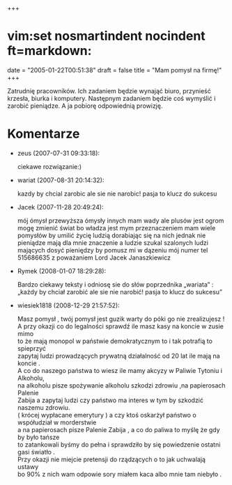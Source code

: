 +++
# vim:set nosmartindent nocindent ft=markdown:
date = "2005-01-22T00:51:38"
draft = false
title = "Mam pomysł na firmę!"
+++

Zatrudnię pracowników. Ich zadaniem będzie wynająć biuro, przynieść krzesła,
biurka i komputery. Następnym zadaniem będzie coś wymyślić i zarobić
pieniądze. A ja pobiorę odpowiednią prowizję.

# Komentarze

* zeus (2007-07-31 09:33:18): <p>ciekawe rozwiązanie:)</p>
* wariat (2007-08-31 20:14:32): <p>kazdy by chcial zarobic ale sie nie narobic!
  pasja to klucz do sukcesu</p>
* Jacek (2007-11-28 20:49:24): <p>mój ómysł przewyższa ómysły innych mam wady
  ale plusów jest ogrom mogę zmienić świat bo władza jest mym przeznaczeniem mam
  wiele pomysłów by umilić życię ludzią dorabiając się na nich jednak nie
  pieniądze mają dla mnie znaczenie a ludzie szukal szalonych ludzi mających
  dosyć pieniędzy by pomusz mi w dązeniu mój numer tel 515686635 z poważaniem
  Lord Jacek Janaszkiewicz</p>
* Rymek (2008-01-07 18:29:28): <p>Bardzo ciekawy teksty i odniosę sie do słów
  poprzednika &#8222;wariata&#8221; : &#8222;każdy by chciał zarobić ale sie nie
  narobić! pasja to klucz do sukcesu&#8221; </p>
* wiesiek1818 (2008-12-29 21:57:52): <p>Masz pomysł , twój  pomysł jest guzik
  warty do póki go nie zrealizujesz !<br /> A przy okazji co do legalności
  sprawdź ile masz kasy na koncie w zusie mimo<br /> to że mają monopol w
  państwie demokratycznym to i tak potrafią to spieprzyć <br /> zapytaj ludzi
  prowadzących prywatną działalność od 20 lat  ile mają na koncie .<br /> A co
  do naszego państwa to wiesz ile mamy akcyzy w Paliwie Tytoniu i Alkoholu,<br
  /> na alkoholu pisze spożywanie alkoholu szkodzi zdrowiu ,na papierosach
  Palenie <br /> Zabija a zapytaj ludzi czy państwo ma interes w tym by szkodzić
  naszemu zdrowiu.<br /> ( krócej wypłacane emerytury ) a czy ktoś oskarżył
  państwo o współudział w morderstwie <br /> a na papierosach pisze Palenie
  Zabija , a co do paliwa to myślę że gdy by było tańsze <br /> to zatankowali
  byśmy do pełna i sprawdziło by się powiedzenie ostatni gasi światło .<br />
  Przy okazji nie miejcie pretensji do rządzących o to jak uchwalają ustawy <br
  /> bo 90% z nich wam odpowie sory miałem kaca albo mnie tam niebyło .</p>

